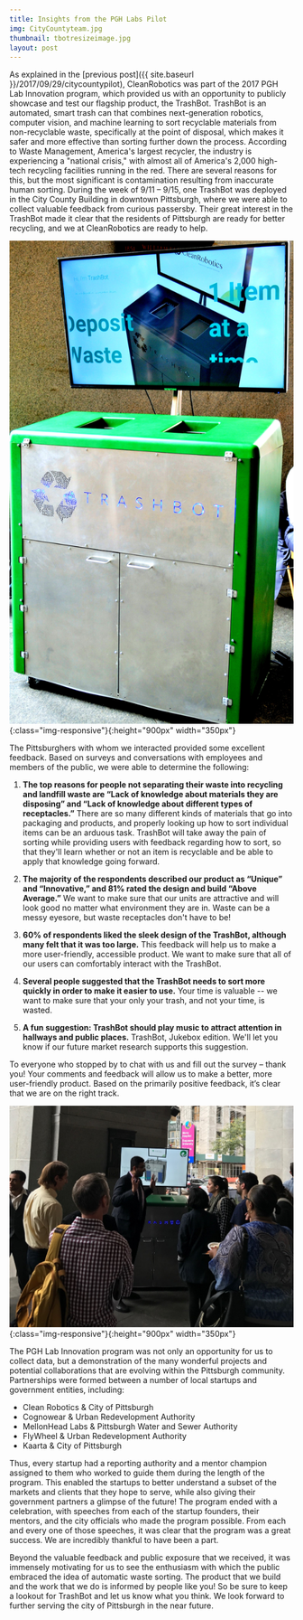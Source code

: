 ```yaml
---
title: Insights from the PGH Labs Pilot
img: CityCountyteam.jpg
thumbnail: tbotresizeimage.jpg
layout: post
---
```

As explained in the [previous post]({{ site.baseurl }}/2017/09/29/citycountypilot), CleanRobotics was part of the 2017 PGH Lab Innovation program, which provided us with an opportunity to publicly showcase and test our flagship product, the TrashBot. TrashBot is an automated, smart trash can that combines next-generation robotics, computer vision, and machine learning to sort recyclable materials from non-recyclable waste, specifically at the point of disposal, which makes it safer and more effective than sorting further down the process. According to Waste Management, America's largest recycler, the industry is experiencing a "national crisis," with almost all of America's 2,000 high-tech recycling facilities running in the red. There are several reasons for this, but the most significant is contamination resulting from inaccurate human sorting. During the week of 9/11 – 9/15, one TrashBot was deployed in the City County Building in downtown Pittsburgh, where we were able to collect valuable feedback from curious passersby. Their great interest in the TrashBot made it clear that the residents of Pittsburgh are ready for better recycling, and we at CleanRobotics are ready to help.

![TrashbotV2](/img/posts/TrashbotV2.jpg){:class="img-responsive"}{:height="900px" width="350px"}


The Pittsburghers with whom we interacted provided some excellent feedback. Based on surveys and conversations with employees and members of the public, we were able to determine the following:

1. **The top reasons for people not separating their waste into recycling and landfill waste are “Lack of knowledge about materials they are disposing” and “Lack of knowledge about different types of receptacles.”** There are so many different kinds of materials that go into packaging and products, and properly looking up how to sort individual items can be an arduous task. TrashBot will take away the pain of sorting while providing users with feedback regarding how to sort, so that they'll learn whether or not an item is recyclable and be able to apply that knowledge going forward. 

2. **The majority of the respondents described our product as “Unique” and “Innovative,” and 81% rated the design and build “Above Average.”** We want to make sure that our units are attractive and will look good no matter what environment they are in. Waste can be a messy eyesore, but waste receptacles don't have to be!

3. **60% of respondents liked the sleek design of the TrashBot, although many felt that it was too large.** This feedback will help us to make a more user-friendly, accessible product. We want to make sure that all of our users can comfortably interact with the TrashBot.

4. **Several people suggested that the TrashBot needs to sort more quickly in order to make it easier to use.** Your time is valuable -- we want to make sure that your only your trash, and not your time, is wasted.

5. **A fun suggestion: TrashBot should play music to attract attention in hallways and public places.** TrashBot, Jukebox edition. We'll let you know if our future market research supports this suggestion.

To everyone who stopped by to chat with us and fill out the survey – thank you! Your comments and feedback will allow us to make a better, more user-friendly product. Based on the primarily positive feedback, it’s clear that we are on the right track.

![jaytalking](/img/posts/jaytalking.JPG){:class="img-responsive"}{:height="900px" width="350px"}


The PGH Lab Innovation program was not only an opportunity for us to collect data, but a demonstration of the many wonderful projects and potential collaborations that are evolving within the Pittsburgh community. Partnerships were formed between a number of local startups and government entities, including:

* Clean Robotics & City of Pittsburgh
* Cognowear & Urban Redevelopment Authority
* MellonHead Labs & Pittsburgh Water and Sewer Authority
* FlyWheel & Urban Redevelopment Authority
* Kaarta & City of Pittsburgh

Thus, every startup had a reporting authority and a mentor champion assigned to them who worked to guide them during the length of the program. This enabled the startups to better understand a subset of the markets and clients that they hope to serve, while also giving their government partners a glimpse of the future! The program ended with a celebration, with speeches from each of the startup founders, their mentors, and the city officials who made the program possible.  From each and every one of those speeches, it was clear that the program was a great success. We are incredibly thankful to have been a part. 

Beyond the valuable feedback and public exposure that we received, it was immensely motivating for us to see the enthusiasm with which the public embraced the idea of automatic waste sorting. The product that we build and the work that we do is informed by people like you! So be sure to keep a lookout for TrashBot and let us know what you think. We look forward to further serving the city of Pittsburgh in the near future.
